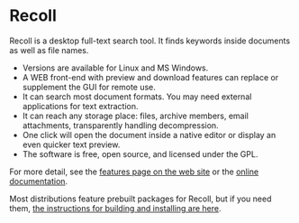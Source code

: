 # Recoll

Recoll is a desktop full-text search tool. It finds keywords inside
documents as well as file names. 

* Versions are available for Linux and MS Windows.
* A WEB front-end with preview and download features can replace or
  supplement the GUI for remote use. 
* It can search most document formats. You may need external applications
  for text extraction. 
* It can reach any storage place: files, archive members, email
  attachments, transparently handling decompression. 
* One click will open the document inside a native editor or display an
  even quicker text preview. 
* The software is free, open source, and licensed under the GPL.

For more detail, see the [features page on the web site](https://www.recoll.org/features.html) or
the [online documentation](https://www.recoll.org/pages/documentation.html). 

Most distributions feature prebuilt packages for Recoll, but if you need them, [the instructions for
building and installing are here](https://www.recoll.org/usermanual/usermanual.html#RCL.INSTALL.BUILDING).
